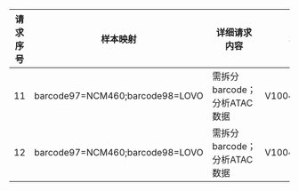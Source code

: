 | 请求序号 | 样本映射               | 详细请求内容                     | 机器号         | 芯片号     | Lane | 完整数据路径                                                 |
|----------|------------------------|----------------------------------|----------------|------------|------|--------------------------------------------------------------|
| 11       | barcode97=NCM460;barcode98=LOVO | 需拆分barcode；分析ATAC数据     | V100400180007 | V350334074 | L03 | `/ifsyt1/BC_RAWDATA_01/MGISEQ-2000/V100400180007/V350334074/L03` |
| 12       | barcode97=NCM460;barcode98=LOVO | 需拆分barcode；分析ATAC数据     | V100400180007 | V350334074 | L04 | `/ifsyt1/BC_RAWDATA_01/MGISEQ-2000/V100400180007/V350334074/L04` |